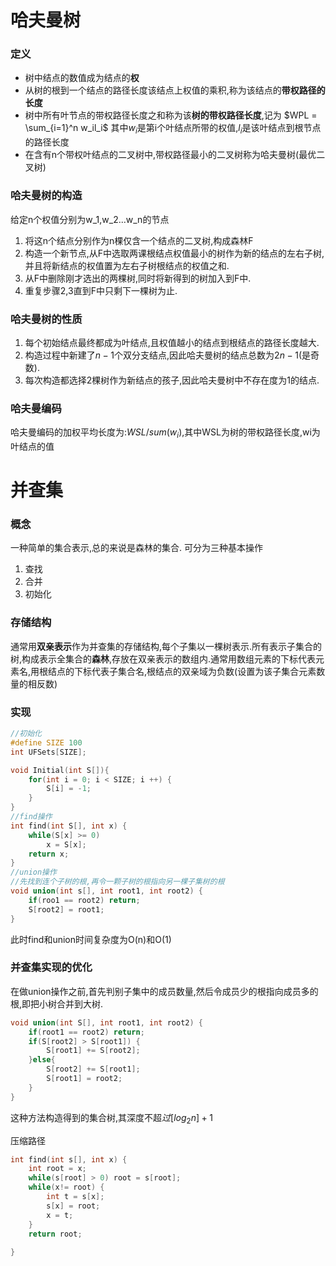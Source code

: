 # 哈夫曼树
### 定义
- 树中结点的数值成为结点的**权**
- 从树的根到一个结点的路径长度该结点上权值的乘积,称为该结点的**带权路径的长度**
- 树中所有叶节点的带权路径长度之和称为该**树的带权路径长度**,记为 
        $WPL = \sum_{i=1}^n w_il_i$ 
  其中$w_i$是第i个叶结点所带的权值,$l_i$是该叶结点到根节点的路径长度
- 在含有n个带权叶结点的二叉树中,带权路径最小的二叉树称为哈夫曼树(最优二叉树)
### 哈夫曼树的构造
给定n个权值分别为w_1,w_2...w_n的节点
1. 将这n个结点分别作为n棵仅含一个结点的二叉树,构成森林F
2. 构造一个新节点,从F中选取两课根结点权值最小的树作为新的结点的左右子树,并且将新结点的权值置为左右子树根结点的权值之和.
3. 从F中删除刚才选出的两棵树,同时将新得到的树加入到F中.
4. 重复步骤2,3直到F中只剩下一棵树为止.
### 哈夫曼树的性质
1. 每个初始结点最终都成为叶结点,且权值越小的结点到根结点的路径长度越大.
2. 构造过程中新建了$n-1$个双分支结点,因此哈夫曼树的结点总数为$2n-1$(是奇数).
3. 每次构造都选择2棵树作为新结点的孩子,因此哈夫曼树中不存在度为1的结点.
### 哈夫曼编码
哈夫曼编码的加权平均长度为:$WSL/sum(w_i)$,其中WSL为树的带权路径长度,wi为叶结点的值
# 并查集
### 概念
一种简单的集合表示,总的来说是森林的集合.
可分为三种基本操作
1. 查找
2. 合并
3. 初始化
### 存储结构
通常用**双亲表示**作为并查集的存储结构,每个子集以一棵树表示.所有表示子集合的树,构成表示全集合的**森林**,存放在双亲表示的数组内.通常用数组元素的下标代表元素名,用根结点的下标代表子集合名,根结点的双亲域为负数(设置为该子集合元素数量的相反数)
### 实现
```c++
//初始化
#define SIZE 100
int UFSets[SIZE];

void Initial(int S[]){
    for(int i = 0; i < SIZE; i ++) {
        S[i] = -1;
    }
}
//find操作
int find(int S[], int x) {
    while(S[x] >= 0)
        x = S[x];
    return x;
}
//union操作
//先找到连个子树的根,再令一颗子树的根指向另一棵子集树的根
void union(int s[], int root1, int root2) {
    if(roo1 == root2) return;
    S[root2] = root1;
}
```
此时find和union时间复杂度为O(n)和O(1)
### 并查集实现的优化
在做union操作之前,首先判别子集中的成员数量,然后令成员少的根指向成员多的根,即把小树合并到大树.
```c++
void union(int S[], int root1, int root2) {
    if(root1 == root2) return;
    if(S[root2] > S[root1]) {
        S[root1] += S[root2];
    }else{
        S[root2] += S[root1];
        S[root1] = root2;
    }
}
```
这种方法构造得到的集合树,其深度不超$过[log_2 n] + 1$

压缩路径
```c++
int find(int s[], int x) {
    int root = x;
    while(s[root] > 0) root = s[root];
    while(x!= root) {
        int t = s[x];
        s[x] = root;
        x = t;
    }
    return root;
    
}

```